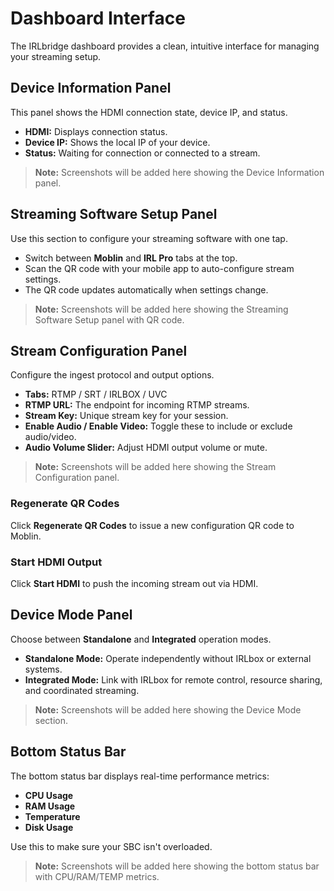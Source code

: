 # Dashboard Interface

The IRLbridge dashboard provides a clean, intuitive interface for managing your streaming setup.

## Device Information Panel

This panel shows the HDMI connection state, device IP, and status.

- **HDMI:** Displays connection status.
- **Device IP:** Shows the local IP of your device.
- **Status:** Waiting for connection or connected to a stream.

> **Note:** Screenshots will be added here showing the Device Information panel.

## Streaming Software Setup Panel

Use this section to configure your streaming software with one tap.

- Switch between **Moblin** and **IRL Pro** tabs at the top.
- Scan the QR code with your mobile app to auto-configure stream settings.
- The QR code updates automatically when settings change.

> **Note:** Screenshots will be added here showing the Streaming Software Setup panel with QR code.

## Stream Configuration Panel

Configure the ingest protocol and output options.

- **Tabs:** RTMP / SRT / IRLBOX / UVC
- **RTMP URL:** The endpoint for incoming RTMP streams.
- **Stream Key:** Unique stream key for your session.
- **Enable Audio / Enable Video:** Toggle these to include or exclude audio/video.
- **Audio Volume Slider:** Adjust HDMI output volume or mute.

> **Note:** Screenshots will be added here showing the Stream Configuration panel.

### Regenerate QR Codes

Click **Regenerate QR Codes** to issue a new configuration QR code to Moblin.

### Start HDMI Output

Click **Start HDMI** to push the incoming stream out via HDMI.

## Device Mode Panel

Choose between **Standalone** and **Integrated** operation modes.

- **Standalone Mode:** Operate independently without IRLbox or external systems.
- **Integrated Mode:** Link with IRLbox for remote control, resource sharing, and coordinated streaming.

> **Note:** Screenshots will be added here showing the Device Mode section.

## Bottom Status Bar

The bottom status bar displays real-time performance metrics:

- **CPU Usage**
- **RAM Usage**
- **Temperature**
- **Disk Usage**

Use this to make sure your SBC isn't overloaded.

> **Note:** Screenshots will be added here showing the bottom status bar with CPU/RAM/TEMP metrics.
